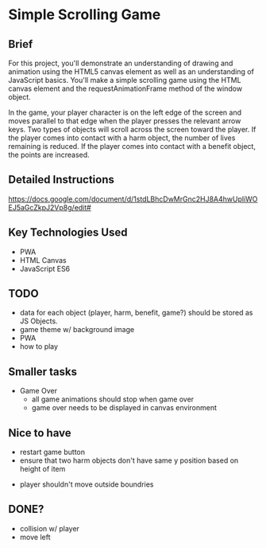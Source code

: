 # Simple Scrolling Game

## Brief

For this project, you'll demonstrate an understanding of drawing and animation using the HTML5 canvas element as well as an understanding of JavaScript basics.  You'll make a simple scrolling game using the HTML canvas element and  the requestAnimationFrame method of the window object.

In the game, your player character is on the left edge of the screen and moves parallel to that edge when the player presses the relevant arrow keys.   Two types of objects will scroll across the screen toward the player.  If the player comes into contact with a harm object, the number of lives remaining is reduced.   If the player comes into contact with a benefit object, the points are increased.


## Detailed Instructions 

https://docs.google.com/document/d/1stdLBhcDwMrGnc2HJ8A4hwUpliWOEJ5aGcZkpJ2Vp8g/edit# 

## Key Technologies Used
* PWA
* HTML Canvas
* JavaScript ES6

## TODO
* data for each object (player, harm, benefit, game?) should be stored as JS Objects.
* game theme w/ background image
* PWA
* how to play



## Smaller tasks
- Game Over
    - all game animations should stop when game over 
    - game over needs to be displayed in canvas environment

## Nice to have
- restart game button
- ensure that two harm objects don't have same y position based on height of item
* player shouldn't move outside boundries

## DONE?
- collision w/ player
- move left